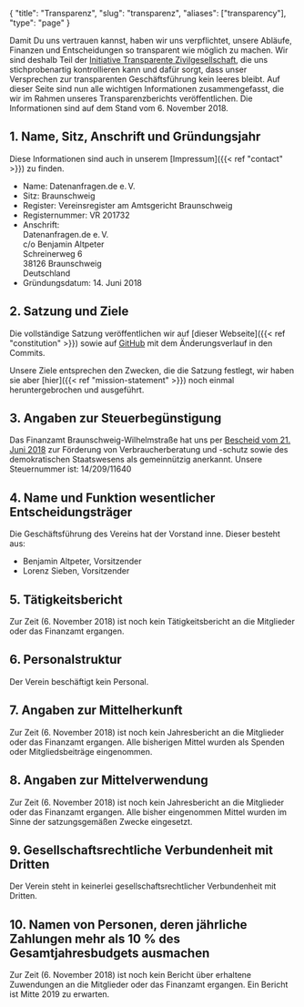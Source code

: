 {
    "title": "Transparenz",
    "slug": "transparenz",
    "aliases": ["transparency"],
    "type": "page"
}

Damit Du uns vertrauen kannst, haben wir uns verpflichtet, unsere Abläufe, Finanzen und Entscheidungen so transparent wie möglich zu machen. Wir sind deshalb Teil der [Initiative Transparente Zivilgesellschaft](https://www.transparency.de/mitmachen/initiative-transparente-zivilgesellschaft/), die uns stichprobenartig kontrollieren kann und dafür sorgt, dass unser Versprechen zur transparenten Geschäftsführung kein leeres bleibt. Auf dieser Seite sind nun alle wichtigen Informationen zusammengefasst, die wir im Rahmen unseres Transparenzberichts veröffentlichen. Die Informationen sind auf dem Stand vom 6. November 2018.

## 1. Name, Sitz, Anschrift und Gründungsjahr
Diese Informationen sind auch in unserem [Impressum]({{< ref "contact" >}}) zu finden.

 - Name: Datenanfragen.de e.&thinsp;V.
 - Sitz: Braunschweig
 - Register: Vereinsregister am Amtsgericht Braunschweig
 - Registernummer: VR 201732
 - Anschrift:  
   Datenanfragen.de e.&thinsp;V.  
   c/o Benjamin Altpeter  
   Schreinerweg 6  
   38126 Braunschweig  
   Deutschland  
 - Gründungsdatum: 14. Juni 2018

## 2. Satzung und Ziele

Die vollständige Satzung veröffentlichen wir auf [dieser Webseite]({{< ref "constitution" >}}) sowie auf [GitHub](https://github.com/datenanfragen/verein/blob/master/satzung.md) mit dem Änderungsverlauf in den Commits.

Unsere Ziele entsprechen den Zwecken, die die Satzung festlegt, wir haben sie aber [hier]({{< ref "mission-statement" >}}) noch einmal heruntergebrochen und ausgeführt.

## 3. Angaben zur Steuerbegünstigung

Das Finanzamt Braunschweig-Wilhelmstraße hat uns per [Bescheid vom 21. Juni 2018](https://static.dacdn.de/docs/feststellungsbescheid_2018-06-21.pdf) zur Förderung von Verbraucherberatung und -schutz sowie des demokratischen Staatswesens als gemeinnützig anerkannt. Unsere Steuernummer ist: 14/209/11640

## 4. Name und Funktion wesentlicher Entscheidungsträger

Die Geschäftsführung des Vereins hat der Vorstand inne. Dieser besteht aus:
 
 - Benjamin Altpeter, Vorsitzender
 - Lorenz Sieben, Vorsitzender
 
## 5. Tätigkeitsbericht

Zur Zeit (6. November 2018) ist noch kein Tätigkeitsbericht an die Mitglieder oder das Finanzamt ergangen.

## 6. Personalstruktur

Der Verein beschäftigt kein Personal.

## 7. Angaben zur Mittelherkunft

Zur Zeit (6. November 2018) ist noch kein Jahresbericht an die Mitglieder oder das Finanzamt ergangen. Alle bisherigen Mittel wurden als Spenden oder Mitgliedsbeiträge eingenommen.

## 8. Angaben zur Mittelverwendung

Zur Zeit (6. November 2018) ist noch kein Jahresbericht an die Mitglieder oder das Finanzamt ergangen. Alle bisher eingenommen Mittel wurden im Sinne der satzungsgemäßen Zwecke eingesetzt.

## 9. Gesellschaftsrechtliche Verbundenheit mit Dritten

Der Verein steht in keinerlei gesellschaftsrechtlicher Verbundenheit mit Dritten.

## 10. Namen von Personen, deren jährliche Zahlungen mehr als 10 % des Gesamtjahresbudgets ausmachen

Zur Zeit (6. November 2018) ist noch kein Bericht über erhaltene Zuwendungen an die Mitglieder oder das Finanzamt ergangen. Ein Bericht ist Mitte 2019 zu erwarten.
